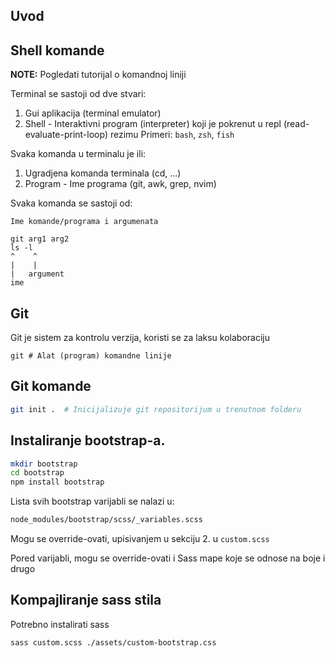 ## Uvod

## Shell komande

**NOTE:** Pogledati tutorijal o komandnoj liniji

Terminal se sastoji od dve stvari:

1. Gui aplikacija (terminal emulator)
2. Shell - Interaktivni program (interpreter) koji je pokrenut u repl (read-evaluate-print-loop) rezimu
   Primeri: `bash`, `zsh`, `fish`

Svaka komanda u terminalu je ili:

1. Ugradjena komanda terminala (cd, ...)
2. Program - Ime programa (git, awk, grep, nvim)

Svaka komanda se sastoji od:

```
Ime komande/programa i argumenata

git arg1 arg2
ls -l
^    ^
|    |
|   argument
ime
```

## Git

Git je sistem za kontrolu verzija, koristi se za laksu kolaboraciju

```
git # Alat (program) komandne linije
```

## Git komande

```sh
git init .  # Inicijalizuje git repositorijum u trenutnom folderu
```

## Instaliranje bootstrap-a.

```sh
mkdir bootstrap 
cd bootstrap
npm install bootstrap
```


Lista svih bootstrap varijabli se nalazi u:


```sh
node_modules/bootstrap/scss/_variables.scss
```

Mogu se override-ovati, upisivanjem u sekciju 2. u `custom.scss`

Pored varijabli, mogu se override-ovati i Sass mape koje se odnose na boje i drugo

## Kompajliranje sass stila

Potrebno instalirati sass

```sh
sass custom.scss ./assets/custom-bootstrap.css
```
